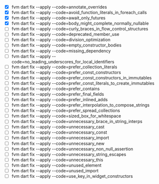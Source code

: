 - [x] fvm dart fix --apply --code=annotate_overrides 
- [x] fvm dart fix --apply --code=avoid_function_literals_in_foreach_calls 
- [x] fvm dart fix --apply --code=await_only_futures 
- [x] fvm dart fix --apply --code=body_might_complete_normally_nullable 
- [ ] fvm dart fix --apply --code=curly_braces_in_flow_control_structures 
- [ ] fvm dart fix --apply --code=deprecated_member_use 
- [ ] fvm dart fix --apply --code=division_optimization 
- [ ] fvm dart fix --apply --code=empty_constructor_bodies 
- [ ] fvm dart fix --apply --code=missing_dependency 
- [ ] fvm dart fix --apply --code=no_leading_underscores_for_local_identifiers 
- [ ] fvm dart fix --apply --code=prefer_collection_literals 
- [ ] fvm dart fix --apply --code=prefer_const_constructors 
- [ ] fvm dart fix --apply --code=prefer_const_constructors_in_immutables 
- [ ] fvm dart fix --apply --code=prefer_const_literals_to_create_immutables 
- [ ] fvm dart fix --apply --code=prefer_contains 
- [ ] fvm dart fix --apply --code=prefer_final_fields 
- [ ] fvm dart fix --apply --code=prefer_inlined_adds 
- [ ] fvm dart fix --apply --code=prefer_interpolation_to_compose_strings 
- [ ] fvm dart fix --apply --code=prefer_spread_collections 
- [ ] fvm dart fix --apply --code=sized_box_for_whitespace 
- [ ] fvm dart fix --apply --code=unnecessary_brace_in_string_interps 
- [ ] fvm dart fix --apply --code=unnecessary_cast 
- [ ] fvm dart fix --apply --code=unnecessary_const 
- [ ] fvm dart fix --apply --code=unnecessary_import 
- [ ] fvm dart fix --apply --code=unnecessary_new 
- [ ] fvm dart fix --apply --code=unnecessary_non_null_assertion 
- [ ] fvm dart fix --apply --code=unnecessary_string_escapes 
- [ ] fvm dart fix --apply --code=unnecessary_this 
- [ ] fvm dart fix --apply --code=unused_element 
- [ ] fvm dart fix --apply --code=unused_import 
- [ ] fvm dart fix --apply --code=use_key_in_widget_constructors 
